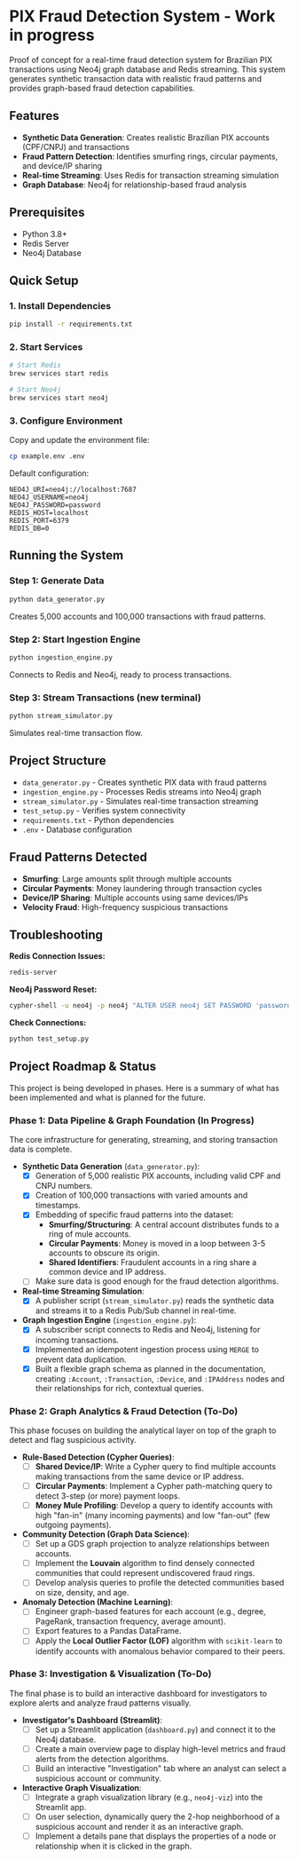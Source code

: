 # PIX Fraud Detection System - Work in progress

Proof of concept for a real-time fraud detection system for Brazilian PIX transactions using Neo4j graph database and Redis streaming. This system generates synthetic transaction data with realistic fraud patterns and provides graph-based fraud detection capabilities.

## Features

- **Synthetic Data Generation**: Creates realistic Brazilian PIX accounts (CPF/CNPJ) and transactions
- **Fraud Pattern Detection**: Identifies smurfing rings, circular payments, and device/IP sharing
- **Real-time Streaming**: Uses Redis for transaction streaming simulation
- **Graph Database**: Neo4j for relationship-based fraud analysis

## Prerequisites

- Python 3.8+
- Redis Server
- Neo4j Database

## Quick Setup

### 1. Install Dependencies
```bash
pip install -r requirements.txt
```

### 2. Start Services
```bash
# Start Redis
brew services start redis

# Start Neo4j
brew services start neo4j
```

### 3. Configure Environment
Copy and update the environment file:
```bash
cp example.env .env
```

Default configuration:
```
NEO4J_URI=neo4j://localhost:7687
NEO4J_USERNAME=neo4j
NEO4J_PASSWORD=password
REDIS_HOST=localhost
REDIS_PORT=6379
REDIS_DB=0
```

## Running the System

### Step 1: Generate Data
```bash
python data_generator.py
```
Creates 5,000 accounts and 100,000 transactions with fraud patterns.

### Step 2: Start Ingestion Engine
```bash
python ingestion_engine.py
```
Connects to Redis and Neo4j, ready to process transactions.

### Step 3: Stream Transactions (new terminal)
```bash
python stream_simulator.py
```
Simulates real-time transaction flow.

## Project Structure

- `data_generator.py` - Creates synthetic PIX data with fraud patterns
- `ingestion_engine.py` - Processes Redis streams into Neo4j graph
- `stream_simulator.py` - Simulates real-time transaction streaming
- `test_setup.py` - Verifies system connectivity
- `requirements.txt` - Python dependencies
- `.env` - Database configuration

## Fraud Patterns Detected

- **Smurfing**: Large amounts split through multiple accounts
- **Circular Payments**: Money laundering through transaction cycles  
- **Device/IP Sharing**: Multiple accounts using same devices/IPs
- **Velocity Fraud**: High-frequency suspicious transactions

## Troubleshooting

**Redis Connection Issues:**
```bash
redis-server
```

**Neo4j Password Reset:**
```bash
cypher-shell -u neo4j -p neo4j "ALTER USER neo4j SET PASSWORD 'password'"
```

**Check Connections:**
```bash
python test_setup.py
```
## Project Roadmap & Status

This project is being developed in phases. Here is a summary of what has been implemented and what is planned for the future.

### **Phase 1: Data Pipeline & Graph Foundation (In Progress)**

The core infrastructure for generating, streaming, and storing transaction data is complete.

-   **Synthetic Data Generation** (`data_generator.py`):
    -   [x] Generation of 5,000 realistic PIX accounts, including valid CPF and CNPJ numbers.
    -   [x] Creation of 100,000 transactions with varied amounts and timestamps.
    -   [x] Embedding of specific fraud patterns into the dataset:
        -   **Smurfing/Structuring**: A central account distributes funds to a ring of mule accounts.
        -   **Circular Payments**: Money is moved in a loop between 3-5 accounts to obscure its origin.
        -   **Shared Identifiers**: Fraudulent accounts in a ring share a common device and IP address.
    -   [ ] Make sure data is good enough for the fraud detection algorithms.

-   **Real-time Streaming Simulation**:
    -   [x] A publisher script (`stream_simulator.py`) reads the synthetic data and streams it to a Redis Pub/Sub channel in real-time.

-   **Graph Ingestion Engine** (`ingestion_engine.py`):
    -   [x] A subscriber script connects to Redis and Neo4j, listening for incoming transactions.
    -   [x] Implemented an idempotent ingestion process using `MERGE` to prevent data duplication.
    -   [x] Built a flexible graph schema as planned in the documentation, creating `:Account`, `:Transaction`, `:Device`, and `:IPAddress` nodes and their relationships for rich, contextual queries.

### **Phase 2: Graph Analytics & Fraud Detection (To-Do)**

This phase focuses on building the analytical layer on top of the graph to detect and flag suspicious activity.

-   **Rule-Based Detection (Cypher Queries)**:
    -   [ ] **Shared Device/IP**: Write a Cypher query to find multiple accounts making transactions from the same device or IP address.
    -   [ ] **Circular Payments**: Implement a Cypher path-matching query to detect 3-step (or more) payment loops.
    -   [ ] **Money Mule Profiling**: Develop a query to identify accounts with high "fan-in" (many incoming payments) and low "fan-out" (few outgoing payments).

-   **Community Detection (Graph Data Science)**:
    -   [ ] Set up a GDS graph projection to analyze relationships between accounts.
    -   [ ] Implement the **Louvain** algorithm to find densely connected communities that could represent undiscovered fraud rings.
    -   [ ] Develop analysis queries to profile the detected communities based on size, density, and age.

-   **Anomaly Detection (Machine Learning)**:
    -   [ ] Engineer graph-based features for each account (e.g., degree, PageRank, transaction frequency, average amount).
    -   [ ] Export features to a Pandas DataFrame.
    -   [ ] Apply the **Local Outlier Factor (LOF)** algorithm with `scikit-learn` to identify accounts with anomalous behavior compared to their peers.

### **Phase 3: Investigation & Visualization (To-Do)**

The final phase is to build an interactive dashboard for investigators to explore alerts and analyze fraud patterns visually.

-   **Investigator's Dashboard (Streamlit)**:
    -   [ ] Set up a Streamlit application (`dashboard.py`) and connect it to the Neo4j database.
    -   [ ] Create a main overview page to display high-level metrics and fraud alerts from the detection algorithms.
    -   [ ] Build an interactive "Investigation" tab where an analyst can select a suspicious account or community.

-   **Interactive Graph Visualization**:
    -   [ ] Integrate a graph visualization library (e.g., `neo4j-viz`) into the Streamlit app.
    -   [ ] On user selection, dynamically query the 2-hop neighborhood of a suspicious account and render it as an interactive graph.
    -   [ ] Implement a details pane that displays the properties of a node or relationship when it is clicked in the graph.